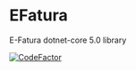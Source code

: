 # EFatura
E-Fatura dotnet-core  5.0 library

[![CodeFactor](https://www.codefactor.io/repository/github/can-acar/efatura/badge/master)](https://www.codefactor.io/repository/github/can-acar/efatura/overview/master)
